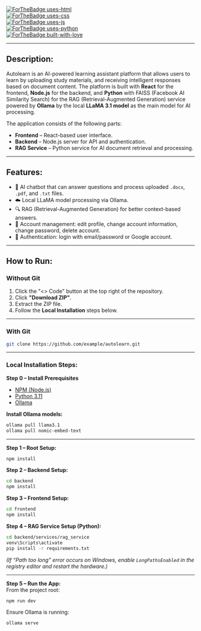 [![ForTheBadge uses-html](http://ForTheBadge.com/images/badges/uses-html.svg)](http://ForTheBadge.com)  
[![ForTheBadge uses-css](http://ForTheBadge.com/images/badges/uses-css.svg)](http://ForTheBadge.com)  
[![ForTheBadge uses-js](http://ForTheBadge.com/images/badges/uses-js.svg)](http://ForTheBadge.com)  
[![ForTheBadge uses-python](http://ForTheBadge.com/images/badges/uses-python.svg)](http://ForTheBadge.com)  
[![ForTheBadge built-with-love](http://ForTheBadge.com/images/badges/built-with-love.svg)](http://ForTheBadge.com)  

---

## Description:  
Autolearn is an AI-powered learning assistant platform that allows users to learn by uploading study materials, and receiving intelligent responses based on document content. The platform is built with **React** for the frontend, **Node.js** for the backend, and **Python** with FAISS (Facebook AI Similarity Search) for the RAG (Retrieval-Augmented Generation) service powered by **Ollama** by the local **LLaMA 3.1 model** as the main model for AI processing.  

The application consists of the following parts:  
- **Frontend** – React-based user interface.  
- **Backend** – Node.js server for API and authentication.  
- **RAG Service** – Python service for AI document retrieval and processing.  

---

## Features:  

- 💬 AI chatbot that can answer questions and process uploaded `.docx`, `.pdf`, and `.txt` files.  
- ☁️ Local LLaMA model processing via Ollama.  
- 🔍 RAG (Retrieval-Augmented Generation) for better context-based answers.  
- 👤 Account management: edit profile, change account information, change password, delete account.  
- 🔑 Authentication: login with email/password or Google account.   

---

## How to Run:  

### **Without Git**  
1. Click the "<> Code" button at the top right of the repository.  
2. Click **"Download ZIP"**.  
3. Extract the ZIP file.  
4. Follow the **Local Installation** steps below.  

---

### **With Git**  
```bash
git clone https://github.com/example/autolearn.git
```

---

### **Local Installation Steps:**  

**Step 0 – Install Prerequisites**  
- [NPM (Node.js)](https://nodejs.org/en)  
- [Python 3.11](https://www.python.org/downloads/release/python-3110/)  
- [Ollama](https://ollama.com/download)  

**Install Ollama models:**  
```bash
ollama pull llama3.1
ollama pull nomic-embed-text
```

---

**Step 1 – Root Setup:**  
```bash
npm install
```

**Step 2 – Backend Setup:**  
```bash
cd backend
npm install
```

**Step 3 – Frontend Setup:**  
```bash
cd frontend
npm install
```

**Step 4 – RAG Service Setup (Python):**  
```bash
cd backend/services/rag_service
venv\Scripts\activate
pip install -r requirements.txt
```

*(If “Path too long” error occurs on Windows, enable `LongPathsEnabled` in the registry editor and restart the hardware.)*  

---

**Step 5 – Run the App:**  
From the project root:  
```bash
npm run dev
```
Ensure Ollama is running:  
```bash
ollama serve
```
